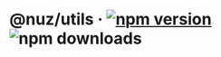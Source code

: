 # @nuz/utils &middot; [![npm version](https://img.shields.io/npm/v/@nuz/utils.svg?style=flat)](https://www.npmjs.com/package/@nuz/utils) ![npm downloads](https://img.shields.io/npm/dm/@nuz/utils)
